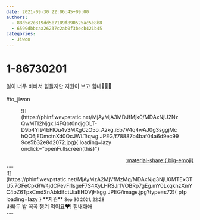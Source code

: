 ```yaml
---
date: 2021-09-30 22:06:45+09:00
authors:
  - 88d5e2e319dd5e7109f890525ac5e8b8
  - 6599dbbcaa26237c2ab0f3becb421b45
categories:
  - Jiwon
---
```


# 1-86730201

<div class="post-container" markdown="1">
<div class="content-container md-sidebar__scrollwrap" markdown="1">

일이 너무 바빠서 힘들지만 지원이 보고 힘내🥲🤍🤍<br><br>\#to_jiwon
<figure markdown="1">
![](https://phinf.wevpstatic.net/MjAyMjA3MDJfMjk0/MDAxNjU2NzQwMTI2Njgx.l4FQbt0ndjgOLT-D9b4YI94bFIQu4v3MXgCzO5o_Azkg.iEb7V4q4wAJ0g3sggjMchQO6jEDmctnXd0OcJWLTtqwg.JPEG/f78887b4baf04a6d9ec999ce5b32e8d2072.jpg){ loading=lazy onclick="openFullscreen(this)"}
</figure>


</div>
</div>

<div style="text-align: right;" markdown="1">
<a href="https://weverse.io/fromis9/fanpost/1-86730201" style="text-align: right;">:material-share:{.big-emoji}</a>
</div>
---

<div class="comments-container md-sidebar__scrollwrap" markdown="1">
<div class="comment" markdown="1">
<div class='id-container' markdown="1">
![](https://phinf.wevpstatic.net/MjAyMzA2MjVfMzMg/MDAxNjg3NjU0MTExOTU5.7GFeCpkRW4jdCPevFi1sgeF7S4XyLHRSJr1VOBRp7gEg.mY0LxqknzXmYC4oZ6TpxCmdSnAbldBctUiaEHQVjHkgg.JPEG/image.jpg?type=s72){ pfp loading=lazy }
**<span class="artist">지원</span>** <small>Sep 30 2021, 22:28</small><br>
</div>
<div class='comment-body' markdown="1">
바빠두 밥 꼭꼭 챙겨 먹어요❤️! 힘내애애
</div>
</div>
</div>
---
